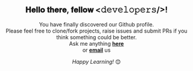 
<div align="center">
<h2> 𝐇𝐞𝐥𝐥𝐨 𝐭𝐡𝐞𝐫𝐞, 𝐟𝐞𝐥𝐥𝐨𝐰 <𝚍𝚎𝚟𝚎𝚕𝚘𝚙𝚎𝚛𝚜/>! </h2>
</div>

<div align="center">

You have finally discovered our Github profile. <br>
Please feel free to clone/fork projects, raise issues and submit PRs if you think something could be better. <br>
Ask me anything <a href="https://github.com/DsIntern2023/DsIntern2023/issues/new"><b>here</b></a><br>
or <a href="mailto:ds.intern15@gmail.com"><b>email</b></a> us

<i>Happy Learning!</i> 😊

</div>
